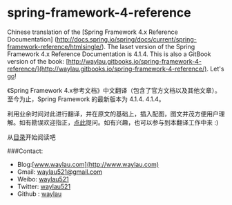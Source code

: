 spring-framework-4-reference
============================

Chinese translation of the [Spring Framework 4.x Reference Documentation] (http://docs.spring.io/spring/docs/current/spring-framework-reference/htmlsingle/).
The laset version of the Spring Framework 4.x Reference Documentation is 4.1.4. This is also a GitBook version of the book: [http://waylau.gitbooks.io/spring-framework-4-reference/](http://waylau.gitbooks.io/spring-framework-4-reference/).
Let's [go](SUMMARY.md)!

《Spring Framework 4.x参考文档》中文翻译（包含了官方文档以及其他文章）。至今为止，Spring Framework 的最新版本为 4.1.4.
4.1.4。

利用业余时间对此进行翻译，并在原文的基础上，插入配图，图文并茂方便用户理解。如有勘误欢迎指正，[点此](https://github.com/waylau/spring-framework-4-reference/issues)提问。如有兴趣，也可以参与到本翻译工作中来 :)

从[目录](SUMMARY.md)开始阅读吧

###Contact:

* Blog:[www.waylau.com](http://www.waylau.com)
* Gmail: [waylau521@gmail.com](mailto:waylau521@gmail.com)
* Weibo: [waylau521](http://weibo.com/waylau521)
* Twitter: [waylau521](https://twitter.com/waylau521)
* Github : [waylau](https://github.com/waylau)
